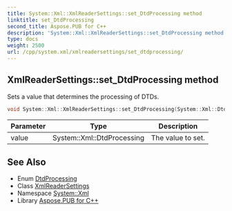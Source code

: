 ```yaml
---
title: System::Xml::XmlReaderSettings::set_DtdProcessing method
linktitle: set_DtdProcessing
second_title: Aspose.PUB for C++
description: 'System::Xml::XmlReaderSettings::set_DtdProcessing method. Sets a value that determines the processing of DTDs in C++.'
type: docs
weight: 2500
url: /cpp/system.xml/xmlreadersettings/set_dtdprocessing/
---
```

## XmlReaderSettings::set_DtdProcessing method


Sets a value that determines the processing of DTDs.

```cpp
void System::Xml::XmlReaderSettings::set_DtdProcessing(System::Xml::DtdProcessing value)
```


| Parameter | Type | Description |
| --- | --- | --- |
| value | System::Xml::DtdProcessing | The value to set. |

## See Also

* Enum [DtdProcessing](../../dtdprocessing/)
* Class [XmlReaderSettings](../)
* Namespace [System::Xml](../../)
* Library [Aspose.PUB for C++](../../../)
